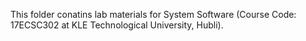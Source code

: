 This folder conatins lab materials for System Software (Course Code: 17ECSC302 at KLE Technological University, Hubli).
